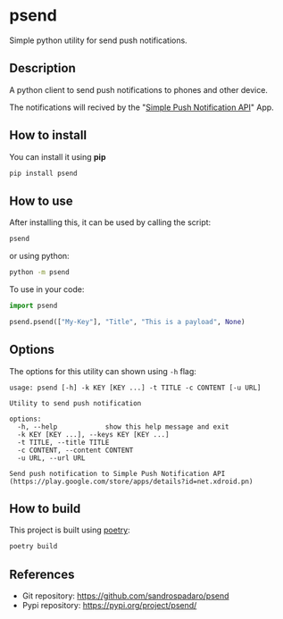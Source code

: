 # psend
Simple python utility for send push notifications.

## Description
A python client to send push notifications to phones and other device.

The notifications will recived by the "[Simple Push Notification API](https://play.google.com/store/apps/details?id=net.xdroid.pn)" App.

## How to install

You can install it using **pip**

```bash
pip install psend
```
## How to use

After installing this, it can be used by calling the script:

```bash
psend
```

or using python:

```bash
python -m psend
```

To use in your code:

```python
import psend

psend.psend(["My-Key"], "Title", "This is a payload", None)
```
## Options
The options for this utility can shown using `-h` flag:

```
usage: psend [-h] -k KEY [KEY ...] -t TITLE -c CONTENT [-u URL]

Utility to send push notification

options:
  -h, --help            show this help message and exit
  -k KEY [KEY ...], --keys KEY [KEY ...]
  -t TITLE, --title TITLE
  -c CONTENT, --content CONTENT
  -u URL, --url URL

Send push notification to Simple Push Notification API
(https://play.google.com/store/apps/details?id=net.xdroid.pn)
```

## How to build

This project is built using [poetry](https://python-poetry.org/):

```bash
poetry build
```

## References

* Git repository: https://github.com/sandrospadaro/psend
* Pypi repository: https://pypi.org/project/psend/